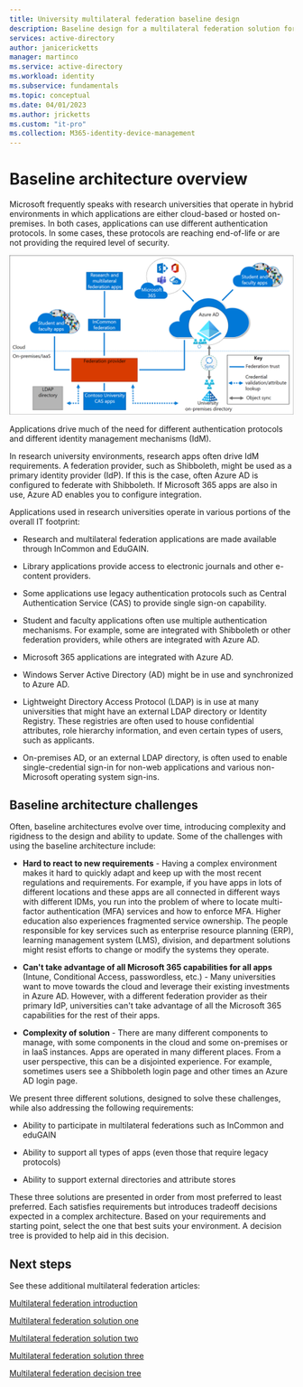 ```yaml
---
title: University multilateral federation baseline design
description: Baseline design for a multilateral federation solution for universities.
services: active-directory
author: janicericketts
manager: martinco
ms.service: active-directory
ms.workload: identity
ms.subservice: fundamentals
ms.topic: conceptual
ms.date: 04/01/2023
ms.author: jricketts
ms.custom: "it-pro"
ms.collection: M365-identity-device-management
---
```


# Baseline architecture overview

Microsoft frequently speaks with research universities that operate in hybrid environments in which applications are either cloud-based or hosted on-premises. In both cases, applications can use different authentication protocols. In some cases, these protocols are reaching end-of-life or are not providing the required level of security.

[![Diagram showing a baseline architecture typical to secondary education environments. The diagram is separated into the cloud-based and on-premises-based areas, the trust, synchronization, and credential validation paths.](media/multilateral-federation-baseline/typical-baseline-environment.png)](media/multilateral-federation-baseline/typical-baseline-environment.png#lightbox)

Applications drive much of the need for different authentication protocols and different identity management mechanisms (IdM).

In research university environments, research apps often drive IdM requirements. A federation provider, such as Shibboleth, might be used as a primary identity provider (IdP). If this is the case, often Azure AD is configured to federate with Shibboleth. If Microsoft 365 apps are also in use, Azure AD enables you to configure integration.

Applications used in research universities operate in various portions of the overall IT footprint:

* Research and multilateral federation applications are made available through InCommon and EduGAIN.

* Library applications provide access to electronic journals and other e-content providers.

* Some applications use legacy authentication protocols such as Central Authentication Service (CAS) to provide single sign-on capability.

* Student and faculty applications often use multiple authentication mechanisms. For example, some are integrated with Shibboleth or other federation providers, while others are integrated with Azure AD.

* Microsoft 365 applications are integrated with Azure AD.

* Windows Server Active Directory (AD) might be in use and synchronized to Azure AD.

* Lightweight Directory Access Protocol (LDAP) is in use at many universities that might have an external LDAP directory or Identity Registry. These registries are often used to house confidential attributes, role hierarchy information, and even certain types of users, such as applicants. 

* On-premises AD, or an external LDAP directory, is often used to enable single-credential sign-in for non-web applications and various non-Microsoft operating system sign-ins. 

## Baseline architecture challenges

Often, baseline architectures evolve over time, introducing complexity and rigidness to the design and ability to update. Some of the challenges with using the baseline architecture include:

* **Hard to react to new requirements** - Having a complex environment makes it hard to quickly adapt and keep up with the most recent regulations and requirements. For example, if you have apps in lots of different locations and these apps are all connected in different ways with different IDMs, you run into the problem of where to locate multi-factor authentication (MFA) services and how to enforce MFA. Higher education also experiences fragmented service ownership. The people responsible for key services such as enterprise resource planning (ERP), learning management system (LMS), division, and department solutions might resist efforts to change or modify the systems they operate.

* **Can't take advantage of all Microsoft 365 capabilities for all apps** (Intune, Conditional Access, passwordless, etc.) - Many universities want to move towards the cloud and leverage their existing investments in Azure AD. However, with a different federation provider as their primary IdP, universities can't take advantage of all the Microsoft 365 capabilities for the rest of their apps.

* **Complexity of solution** - There are many different components to manage, with some components in the cloud and some on-premises or in IaaS instances. Apps are operated in many different places. From a user perspective, this can be a disjointed experience. For example, sometimes users see a Shibboleth login page and other times an Azure AD login page.

We present three different solutions, designed to solve these challenges, while also addressing the following requirements:

* Ability to participate in multilateral federations such as InCommon and eduGAIN

* Ability to support all types of apps (even those that require legacy protocols)

* Ability to support external directories and attribute stores

These three solutions are presented in order from most preferred to least preferred. Each satisfies requirements but introduces tradeoff decisions expected in a complex architecture. Based on your requirements and starting point, select the one that best suits your environment. A decision tree is provided to help aid in this decision.

## Next steps

See these additional multilateral federation articles:

[Multilateral federation introduction](multilateral-federation-introduction.md)

[Multilateral federation solution one](multilateral-federation-solution-one.md)

[Multilateral federation solution two](multilateral-federation-solution-two.md)

[Multilateral federation solution three](multilateral-federation-solution-three.md)

[Multilateral federation decision tree](multilateral-federation-decision-tree.md)
